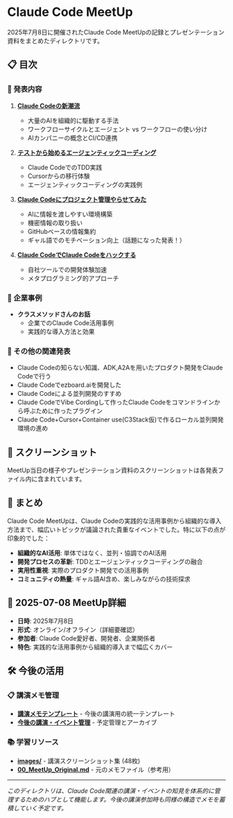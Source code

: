 # Claude Code MeetUp

2025年7月8日に開催されたClaude Code MeetUpの記録とプレゼンテーション資料をまとめたディレクトリです。

## 📋 目次

### 🎯 発表内容

1. **[Claude Codeの新潮流](01_Claude_Codeの新潮流.md)**
   - 大量のAIを組織的に駆動する手法
   - ワークフローサイクルとエージェント vs ワークフローの使い分け
   - AIカンパニーの概念とCI/CD連携

2. **[テストから始めるエージェンティックコーディング](02_テストから始めるエージェンティックコーディング_Claude_Codeと共に行うTDD.md)**
   - Claude CodeでのTDD実践
   - Cursorからの移行体験
   - エージェンティックコーディングの実践例

3. **[Claude Codeにプロジェクト管理やらせてみた](03_Claude_Codeにプロジェクト管理やらせてみた.md)**
   - AIに情報を渡しやすい環境構築
   - 機密情報の取り扱い
   - GitHubベースの情報集約
   - ギャル語でのモチベーション向上（話題になった発表！）

4. **[Claude CodeでClaude Codeをハックする](04_Claude_CodeでClaude_Codeをハックする.md)**
   - 自社ツールでの開発体験加速
   - メタプログラミング的アプローチ

### 🏢 企業事例

- **クラスメソッドさんのお話**
  - 企業でのClaude Code活用事例
  - 実践的な導入方法と効果

### 🔗 その他の関連発表

- Claude Codeの知らない知識、ADK,A2Aを用いたプロダクト開発をClaude Codeで行う
- Claude Codeでezboard.aiを開発した
- Claude Codeによる並列開発のすすめ
- Claude CodeでVibe Cordingして作ったClaude Codeをコマンドラインから呼ぶために作ったプラグイン
- Claude Code+Cursor+Container use(C3Stack仮)で作るローカル並列開発環境の進め

## 📸 スクリーンショット

MeetUp当日の様子やプレゼンテーション資料のスクリーンショットは各発表ファイル内に含まれています。

## 🎉 まとめ

Claude Code MeetUpは、Claude Codeの実践的な活用事例から組織的な導入方法まで、幅広いトピックが議論された貴重なイベントでした。特に以下の点が印象的でした：

- **組織的なAI活用**: 単体ではなく、並列・協調でのAI活用
- **開発プロセスの革新**: TDDとエージェンティックコーディングの融合
- **実用性重視**: 実際のプロダクト開発での活用事例
- **コミュニティの熱量**: ギャル語AI含め、楽しみながらの技術探求

## 📝 2025-07-08 MeetUp詳細

- **日時**: 2025年7月8日
- **形式**: オンライン/オフライン（詳細要確認）
- **参加者**: Claude Code愛好者、開発者、企業関係者
- **特色**: 実践的な活用事例から組織的導入まで幅広くカバー

## 🛠️ 今後の活用

### 📋 講演メモ管理
- **[講演メモテンプレート](_TEMPLATE_講演メモ.md)** - 今後の講演用の統一テンプレート
- **[今後の講演・イベント管理](今後の講演・イベント管理.md)** - 予定管理とアーカイブ

### 📚 学習リソース
- **[images/](images/)** - 講演スクリーンショット集 (48枚)
- **[00_MeetUp_Original.md](00_MeetUp_Original.md)** - 元のメモファイル（参考用）

---

*このディレクトリは、Claude Code関連の講演・イベントの知見を体系的に管理するためのハブとして機能します。今後の講演参加時も同様の構造でメモを蓄積していく予定です。*